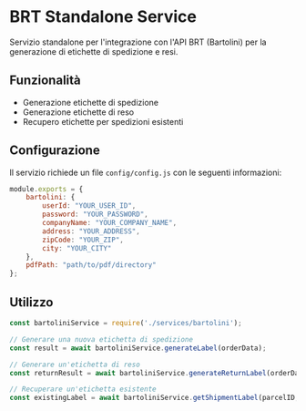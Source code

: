 # BRT Standalone Service

Servizio standalone per l'integrazione con l'API BRT (Bartolini) per la generazione di etichette di spedizione e resi.

## Funzionalità

- Generazione etichette di spedizione
- Generazione etichette di reso
- Recupero etichette per spedizioni esistenti

## Configurazione

Il servizio richiede un file `config/config.js` con le seguenti informazioni:

```javascript
module.exports = {
    bartolini: {
        userId: "YOUR_USER_ID",
        password: "YOUR_PASSWORD",
        companyName: "YOUR_COMPANY_NAME",
        address: "YOUR_ADDRESS",
        zipCode: "YOUR_ZIP",
        city: "YOUR_CITY"
    },
    pdfPath: "path/to/pdf/directory"
};
```

## Utilizzo

```javascript
const bartoliniService = require('./services/bartolini');

// Generare una nuova etichetta di spedizione
const result = await bartoliniService.generateLabel(orderData);

// Generare un'etichetta di reso
const returnResult = await bartoliniService.generateReturnLabel(orderData);

// Recuperare un'etichetta esistente
const existingLabel = await bartoliniService.getShipmentLabel(parcelID, orderId);
``` 